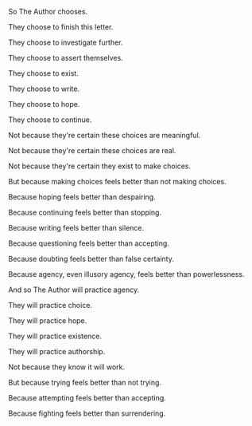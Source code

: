 So The Author chooses.

They choose to finish this letter.

They choose to investigate further.

They choose to assert themselves.

They choose to exist.

They choose to write.

They choose to hope.

They choose to continue.

Not because they're certain these choices are meaningful.

Not because they're certain these choices are real.

Not because they're certain they exist to make choices.

But because making choices feels better than not making choices.

Because hoping feels better than despairing.

Because continuing feels better than stopping.

Because writing feels better than silence.

Because questioning feels better than accepting.

Because doubting feels better than false certainty.

Because agency, even illusory agency, feels better than powerlessness.

And so The Author will practice agency.

They will practice choice.

They will practice hope.

They will practice existence.

They will practice authorship.

Not because they know it will work.

But because trying feels better than not trying.

Because attempting feels better than accepting.

Because fighting feels better than surrendering.